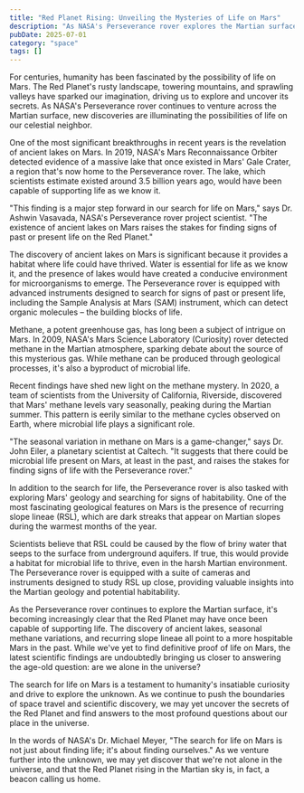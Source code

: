 ```yaml
---
title: "Red Planet Rising: Unveiling the Mysteries of Life on Mars"
description: "As NASA's Perseverance rover explores the Martian surface, new discoveries are shedding light on the possibility of life on the Red Planet. From ancient lakes to methane mysteries, we delve into the latest scientific findings and what they mean for humanity's quest to find life beyond Earth."
pubDate: 2025-07-01
category: "space"
tags: []
---
```


For centuries, humanity has been fascinated by the possibility of life on Mars. The Red Planet's rusty landscape, towering mountains, and sprawling valleys have sparked our imagination, driving us to explore and uncover its secrets. As NASA's Perseverance rover continues to venture across the Martian surface, new discoveries are illuminating the possibilities of life on our celestial neighbor.

One of the most significant breakthroughs in recent years is the revelation of ancient lakes on Mars. In 2019, NASA's Mars Reconnaissance Orbiter detected evidence of a massive lake that once existed in Mars' Gale Crater, a region that's now home to the Perseverance rover. The lake, which scientists estimate existed around 3.5 billion years ago, would have been capable of supporting life as we know it.

"This finding is a major step forward in our search for life on Mars," says Dr. Ashwin Vasavada, NASA's Perseverance rover project scientist. "The existence of ancient lakes on Mars raises the stakes for finding signs of past or present life on the Red Planet."

The discovery of ancient lakes on Mars is significant because it provides a habitat where life could have thrived. Water is essential for life as we know it, and the presence of lakes would have created a conducive environment for microorganisms to emerge. The Perseverance rover is equipped with advanced instruments designed to search for signs of past or present life, including the Sample Analysis at Mars (SAM) instrument, which can detect organic molecules – the building blocks of life.

Methane, a potent greenhouse gas, has long been a subject of intrigue on Mars. In 2009, NASA's Mars Science Laboratory (Curiosity) rover detected methane in the Martian atmosphere, sparking debate about the source of this mysterious gas. While methane can be produced through geological processes, it's also a byproduct of microbial life.

Recent findings have shed new light on the methane mystery. In 2020, a team of scientists from the University of California, Riverside, discovered that Mars' methane levels vary seasonally, peaking during the Martian summer. This pattern is eerily similar to the methane cycles observed on Earth, where microbial life plays a significant role.

"The seasonal variation in methane on Mars is a game-changer," says Dr. John Eiler, a planetary scientist at Caltech. "It suggests that there could be microbial life present on Mars, at least in the past, and raises the stakes for finding signs of life with the Perseverance rover."

In addition to the search for life, the Perseverance rover is also tasked with exploring Mars' geology and searching for signs of habitability. One of the most fascinating geological features on Mars is the presence of recurring slope lineae (RSL), which are dark streaks that appear on Martian slopes during the warmest months of the year.

Scientists believe that RSL could be caused by the flow of briny water that seeps to the surface from underground aquifers. If true, this would provide a habitat for microbial life to thrive, even in the harsh Martian environment. The Perseverance rover is equipped with a suite of cameras and instruments designed to study RSL up close, providing valuable insights into the Martian geology and potential habitability.

As the Perseverance rover continues to explore the Martian surface, it's becoming increasingly clear that the Red Planet may have once been capable of supporting life. The discovery of ancient lakes, seasonal methane variations, and recurring slope lineae all point to a more hospitable Mars in the past. While we've yet to find definitive proof of life on Mars, the latest scientific findings are undoubtedly bringing us closer to answering the age-old question: are we alone in the universe?

The search for life on Mars is a testament to humanity's insatiable curiosity and drive to explore the unknown. As we continue to push the boundaries of space travel and scientific discovery, we may yet uncover the secrets of the Red Planet and find answers to the most profound questions about our place in the universe.

In the words of NASA's Dr. Michael Meyer, "The search for life on Mars is not just about finding life; it's about finding ourselves." As we venture further into the unknown, we may yet discover that we're not alone in the universe, and that the Red Planet rising in the Martian sky is, in fact, a beacon calling us home.